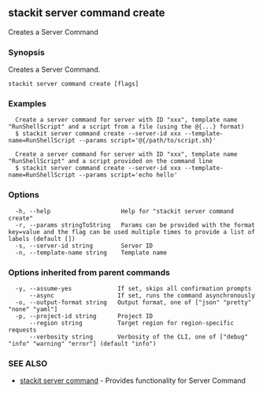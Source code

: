 ## stackit server command create

Creates a Server Command

### Synopsis

Creates a Server Command.

```
stackit server command create [flags]
```

### Examples

```
  Create a server command for server with ID "xxx", template name "RunShellScript" and a script from a file (using the @{...} format)
  $ stackit server command create --server-id xxx --template-name=RunShellScript --params script='@{/path/to/script.sh}'

  Create a server command for server with ID "xxx", template name "RunShellScript" and a script provided on the command line
  $ stackit server command create --server-id xxx --template-name=RunShellScript --params script='echo hello'
```

### Options

```
  -h, --help                    Help for "stackit server command create"
  -r, --params stringToString   Params can be provided with the format key=value and the flag can be used multiple times to provide a list of labels (default [])
  -s, --server-id string        Server ID
  -n, --template-name string    Template name
```

### Options inherited from parent commands

```
  -y, --assume-yes             If set, skips all confirmation prompts
      --async                  If set, runs the command asynchronously
  -o, --output-format string   Output format, one of ["json" "pretty" "none" "yaml"]
  -p, --project-id string      Project ID
      --region string          Target region for region-specific requests
      --verbosity string       Verbosity of the CLI, one of ["debug" "info" "warning" "error"] (default "info")
```

### SEE ALSO

* [stackit server command](./stackit_server_command.md)	 - Provides functionality for Server Command

